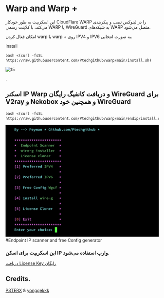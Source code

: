# Warp and Warp +

 این اسکریپت به طور خودکار CloudFlare WARP را در لینوکس نصب و پیکربندی می‌کند، با کلاینت رسمی WARP یا WireGuard به شبکه‌های WARP متصل می‌شود.
 
 امکان فعال کردن warp یا warp + روی IPV4 و IPV6 به صورت انتخابی.

inatall
```
bash <(curl -fsSL https://raw.githubusercontent.com/Ptechgithub/warp/main/install.sh)
```

![15](https://raw.githubusercontent.com/Ptechgithub/configs/main/media/15.jpg)


.

## اسکنر IP Warp و دریافت کانفیگ رایگان WireGuard برای V2ray و Nekobox و همچنين خود WireGuard 

```
bash <(curl -fsSL https://raw.githubusercontent.com/Ptechgithub/warp/main/endip/install.sh)
```
![16](https://raw.githubusercontent.com/Ptechgithub/configs/main/media/16.jpg)
#Endpoint IP scanner and free Config generator
### این اسکریپت برای اسکن IP وارپ استفاده می‌شود.

[دریافت License Key رایگان](https://t.me/generatewarpplusbot)

## Credits.
[P3TERX](https://github.com/P3TERX/warp.sh) & [yonggekkk](https://github.com/yonggekkk?tab=repositories)
